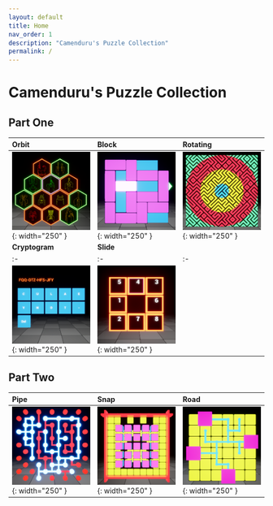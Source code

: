 ```yaml
---
layout: default
title: Home
nav_order: 1
description: "Camenduru's Puzzle Collection"
permalink: /
---
```


# Camenduru's Puzzle Collection 

## Part One

|**Orbit**|**Block**|**Rotating**|
|:-|:-|:-|
|![](/assets/images/orbit.png){: width="250" }|![](/assets/images/block.png){: width="250" }|![](/assets/images/rotating.png){: width="250" }|
|**Cryptogram**|**Slide**||
|:-|:-|:-|
|![](/assets/images/cryptogram.png){: width="250" }|![](/assets/images/slide.png){: width="250" }||

## Part Two

|**Pipe**|**Snap**|**Road**|
|:-|:-|:-|
|![](/assets/images/pipe.png){: width="250" }|![](/assets/images/snap.png){: width="250" }|![](/assets/images/road.png){: width="250" }|
